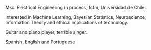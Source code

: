 Msc. Electrical Engineering in process, fcfm, Universidad de Chile.

Interested in Machine Learning, Bayesian Statistics, Neuroscience, Information Theory and ethical implications of technology.

Guitar and piano player, terrible singer.

Spanish, English and Portuguese
